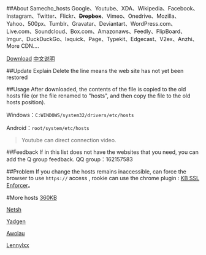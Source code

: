##About Samecho_hosts
Google、Youtube、XDA、Wikipedia、Facebook、Instagram、Twitter、Flickr、<s>**Dropbox**</s>、Vimeo、Onedrive、Mozilla、Yahoo、500px、Tumblr、Gravatar、Deviantart、WordPress.com、Live.com、Soundcloud、Box.com、Amazonaws、Feedly、FlipBoard、Imgur、DuckDuckGo、Ixquick、Page、Typekit、Edgecast、V2ex、Anzhi、More CDN....

[Download](https://github.com/catbb49294929/samecho_hosts/archive/master.zip)
[中文说明](https://github.com/catbb49294929/samecho_hosts/blob/master/README_zh_CN.md)

##Update Explain
Delete the line means the web site has not yet been restored


##Usage
After downloaded, the contents of the file is copied to the old hosts file (or the file renamed to "hosts", and then copy the file to the old hosts position).


Windows：`C:WINDOWS/system32/drivers/etc/hosts`


Android：`root/system/etc/hosts`


> Youtube can direct connection video.


##Feedback
If in this list does not have the websites that you need, you can add the Q group feedback. QQ group：162157583


##Problem
If you change the hosts remains inaccessible, can force the browser to use `https://` access , rookie can use the chrome plugin : [KB SSL Enforcer](https://chrome.google.com/webstore/detail/kb-ssl-enforcer/flcpelgcagfhfoegekianiofphddckof)。


#More hosts
[360KB](http://www.360kb.com/kb/2_122.html)

[Netsh](serve.netsh.org/pub/ipv4-hosts/)

[Yadgen](http://blog.yadgen.com/?page_id=585)

[Awolau](http://www.awolau.com/hosts/google-hosts.html)

[Lennylxx](https://raw.githubusercontent.com/lennylxx/ipv6-hosts/master/hosts)
